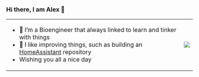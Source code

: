 ### Hi there, I am Alex 👋

<table>
<tr>
<td>

- 🔭 I’m a Bioengineer that always linked to learn and tinker with things
- 🌱 I like improving things, such as building an [HomeAssistant](https://www.home-assistant.io/) repository
- Wishing you all a nice day

</td>
<td>

<a href="https://alexbelgium.github.io/alexbelgium/">
  <img align="center" src="https://github-readme-stats.vercel.app/api?username=alexbelgium&show_icons=true%22%20media=%22(prefers-color-scheme:%20light),%20(prefers-color-scheme:%20no-preference)border_radius=6&bg_color=DEG,fdcb87,ad5aae&ring_color=5b5b5b&title_color=555" />

</td>
</tr>
</table>
